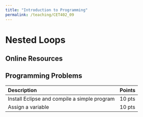 ```yaml
---
title: "Introduction to Programming"
permalink: /teaching/CET402_09
---
```


# Nested Loops

## Online Resources

## Programming Problems

|Description|Points|
|:----------|:----|
|Install Eclipse and compile a simple program|10 pts|
|Assign a variable|10 pts|
